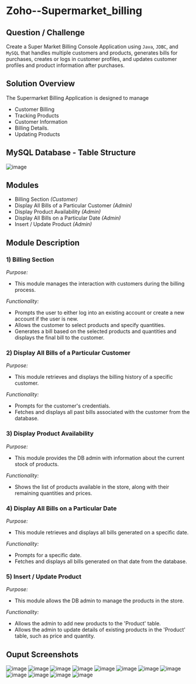 # Zoho--Supermarket_billing

## Question / Challenge
Create a Super Market Billing Console Application using `Java`, `JDBC`, and `MySQL` that handles multiple customers and products, generates bills for purchases, creates or logs in customer profiles, and updates customer profiles and product information after purchases.

## Solution Overview
The Supermarket Billing Application is designed to manage 
 - Customer Billing
 - Tracking Products
 - Customer Information
 - Billing Details.
 - Updating Products

## MySQL Database - Table Structure
![image](https://github.com/user-attachments/assets/41f7f699-9c2f-4c60-a1a8-30c19f8b4c07)

## Modules
- Billing Section _(Customer)_
- Display All Bills of a Particular Customer _(Admin)_
- Display Product Availability _(Admin)_
- Display All Bills on a Particular Date _(Admin)_
- Insert / Update Product _(Admin)_

## Module Description
### 1) Billing Section

_Purpose:_
- This module manages the interaction with customers during the billing process. <br>

_Functionality:_
- Prompts the user to either log into an existing account or create a new account if the user is new.
- Allows the customer to select products and specify quantities.
- Generates a bill based on the selected products and quantities and displays the final bill to the customer.

### 2) Display All Bills of a Particular Customer

_Purpose:_ 
- This module retrieves and displays the billing history of a specific customer. <br>

_Functionality:_
- Prompts for the customer's credentials.
- Fetches and displays all past bills associated with the customer from the database.

### 3) Display Product Availability

_Purpose:_
- This module provides the DB admin with information about the current stock of products. <br>

_Functionality:_
- Shows the list of products available in the store, along with their remaining quantities and prices.
  
### 4) Display All Bills on a Particular Date

_Purpose:_ 
- This module retrieves and displays all bills generated on a specific date. <br>

_Functionality:_
- Prompts for a specific date.
- Fetches and displays all bills generated on that date from the database.
  
### 5) Insert / Update Product

_Purpose:_
- This module allows the DB admin to manage the products in the store. <br>

_Functionality:_
- Allows the admin to add new products to the 'Product' table.
- Allows the admin to update details of existing products in the 'Product' table, such as price and quantity.

## Ouput Screenshots

![image](https://github.com/user-attachments/assets/86f90f88-4507-4b59-ac67-e24ea63ced0c)
![image](https://github.com/user-attachments/assets/53a0e8cf-d805-40fb-8d6f-fb45a56994db)
![image](https://github.com/user-attachments/assets/daa87a1e-f923-4421-8d61-35e503fed011)
![image](https://github.com/user-attachments/assets/508cc347-f062-4f84-8a50-c015aaa36859)
![image](https://github.com/user-attachments/assets/45973149-1e65-4588-a77f-52a0f12ddd13)
![image](https://github.com/user-attachments/assets/ddb48b0b-a869-4f5d-9385-44d7133d593a)
![image](https://github.com/user-attachments/assets/b5c7a513-af66-487d-bea4-b5134c314c2f)
![image](https://github.com/user-attachments/assets/14b1abc4-e457-44dc-8c35-ed0566f8ada3)
![image](https://github.com/user-attachments/assets/c1ed7c12-4ff9-4031-90d8-1d17c7b637b5)
![image](https://github.com/user-attachments/assets/43e85080-a706-4907-be42-0c66cb8f7c74)
![image](https://github.com/user-attachments/assets/24a9ab02-fd48-4663-a464-0134b46317ce)
![image](https://github.com/user-attachments/assets/0e4d1a1b-3055-4557-a516-6f2182b2ce86)








